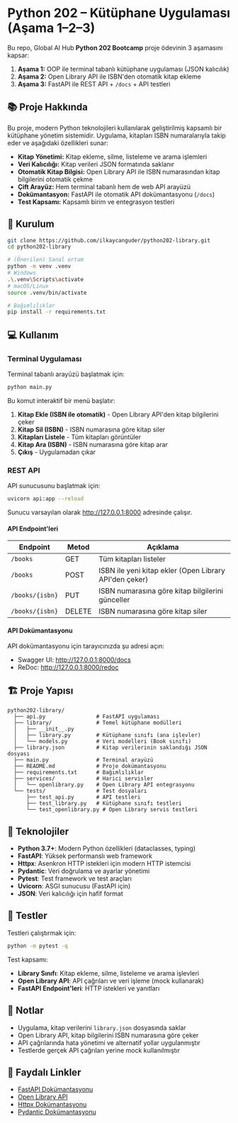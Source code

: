 # Python 202 – Kütüphane Uygulaması (Aşama 1–2–3)

Bu repo, Global AI Hub **Python 202 Bootcamp** proje ödevinin 3 aşamasını kapsar:

1. **Aşama 1:** OOP ile terminal tabanlı kütüphane uygulaması (JSON kalıcılık)
2. **Aşama 2:** Open Library API ile ISBN'den otomatik kitap ekleme
3. **Aşama 3:** FastAPI ile REST API + `/docs` + API testleri

## 📚 Proje Hakkında

Bu proje, modern Python teknolojileri kullanılarak geliştirilmiş kapsamlı bir kütüphane yönetim sistemidir. Uygulama, kitapları ISBN numaralarıyla takip eder ve aşağıdaki özellikleri sunar:

- **Kitap Yönetimi:** Kitap ekleme, silme, listeleme ve arama işlemleri
- **Veri Kalıcılığı:** Kitap verileri JSON formatında saklanır
- **Otomatik Kitap Bilgisi:** Open Library API ile ISBN numarasından kitap bilgilerini otomatik çekme
- **Çift Arayüz:** Hem terminal tabanlı hem de web API arayüzü
- **Dokümantasyon:** FastAPI ile otomatik API dokümantasyonu (`/docs`)
- **Test Kapsamı:** Kapsamlı birim ve entegrasyon testleri

## 🚀 Kurulum

```bash
git clone https://github.com/ilkaycanguder/python202-library.git
cd python202-library

# (Önerilen) Sanal ortam
python -m venv .venv
# Windows
.\.venv\Scripts\activate
# macOS/Linux
source .venv/bin/activate

# Bağımlılıklar
pip install -r requirements.txt
```

## 💻 Kullanım

### Terminal Uygulaması

Terminal tabanlı arayüzü başlatmak için:

```bash
python main.py
```

Bu komut interaktif bir menü başlatır:

1. **Kitap Ekle (ISBN ile otomatik)** - Open Library API'den kitap bilgilerini çeker
2. **Kitap Sil (ISBN)** - ISBN numarasına göre kitap siler
3. **Kitapları Listele** - Tüm kitapları görüntüler
4. **Kitap Ara (ISBN)** - ISBN numarasına göre kitap arar
5. **Çıkış** - Uygulamadan çıkar

### REST API

API sunucusunu başlatmak için:

```bash
uvicorn api:app --reload
```

Sunucu varsayılan olarak http://127.0.0.1:8000 adresinde çalışır.

#### API Endpoint'leri

| Endpoint        | Metod  | Açıklama                                               |
| --------------- | ------ | ------------------------------------------------------ |
| `/books`        | GET    | Tüm kitapları listeler                                 |
| `/books`        | POST   | ISBN ile yeni kitap ekler (Open Library API'den çeker) |
| `/books/{isbn}` | PUT    | ISBN numarasına göre kitap bilgilerini günceller       |
| `/books/{isbn}` | DELETE | ISBN numarasına göre kitap siler                       |

#### API Dokümantasyonu

API dokümantasyonu için tarayıcınızda şu adresi açın:

- Swagger UI: http://127.0.0.1:8000/docs
- ReDoc: http://127.0.0.1:8000/redoc

## 🏗️ Proje Yapısı

```
python202-library/
  ├── api.py                # FastAPI uygulaması
  ├── library/              # Temel kütüphane modülleri
  │   ├── __init__.py
  │   ├── library.py        # Kütüphane sınıfı (ana işlevler)
  │   └── models.py         # Veri modelleri (Book sınıfı)
  ├── library.json          # Kitap verilerinin saklandığı JSON dosyası
  ├── main.py               # Terminal arayüzü
  ├── README.md             # Proje dokümantasyonu
  ├── requirements.txt      # Bağımlılıklar
  ├── services/             # Harici servisler
  │   └── openlibrary.py    # Open Library API entegrasyonu
  └── tests/                # Test dosyaları
      ├── test_api.py       # API testleri
      ├── test_library.py   # Kütüphane sınıfı testleri
      └── test_openlibrary.py # Open Library servis testleri
```

## 🔧 Teknolojiler

- **Python 3.7+**: Modern Python özellikleri (dataclasses, typing)
- **FastAPI**: Yüksek performanslı web framework
- **Httpx**: Asenkron HTTP istekleri için modern HTTP istemcisi
- **Pydantic**: Veri doğrulama ve ayarlar yönetimi
- **Pytest**: Test framework ve test araçları
- **Uvicorn**: ASGI sunucusu (FastAPI için)
- **JSON**: Veri kalıcılığı için hafif format

## 🧪 Testler

Testleri çalıştırmak için:

```bash
python -m pytest -q
```

Test kapsamı:

- **Library Sınıfı**: Kitap ekleme, silme, listeleme ve arama işlevleri
- **Open Library API**: API çağrıları ve veri işleme (mock kullanarak)
- **FastAPI Endpoint'leri**: HTTP istekleri ve yanıtları

## 📝 Notlar

- Uygulama, kitap verilerini `library.json` dosyasında saklar
- Open Library API, kitap bilgilerini ISBN numarasına göre çeker
- API çağrılarında hata yönetimi ve alternatif yollar uygulanmıştır
- Testlerde gerçek API çağrıları yerine mock kullanılmıştır

## 🔗 Faydalı Linkler

- [FastAPI Dokümantasyonu](https://fastapi.tiangolo.com/)
- [Open Library API](https://openlibrary.org/developers/api)
- [Httpx Dokümantasyonu](https://www.python-httpx.org/)
- [Pydantic Dokümantasyonu](https://pydantic-docs.helpmanual.io/)
